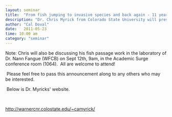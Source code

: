```yaml
---
layout: seminar
title:  "From fish jumping to invasive species and back again - 11 years of post U.C. Davis work"
description: "Dr. Chris Myrick from Colorado State University will present a seminar entitled: "From fish jumping to invasive species and back again - 11 years of post U.C. Davis work"."
author: "Cal Doval"
date:   2011-05-23
time: 10:00 am
category: "seminar"
---
```

<p>Note: Chris will also be discussing his fish passage work in the laboratory of Dr. Nann Fangue (WFCB) on Sept 12th, 9am, in the Academic Surge conference room (1064).&nbsp; All are welcome to attend!</p>
<p>&nbsp;Please feel free to pass this announcement along to any others who may be interested.&nbsp;</p>
<p>&nbsp;Below is Dr. Myricks' website.</p>
<p>&nbsp;</p>
<p><a class="external-link" href="http://warnercnr.colostate.edu/~camyrick/">http://warnercnr.colostate.edu/~camyrick/</a></p>
<a class="external-link" href="http://warnercnr.colostate.edu/~camyrick/"></a>
<p>&nbsp;</p>
